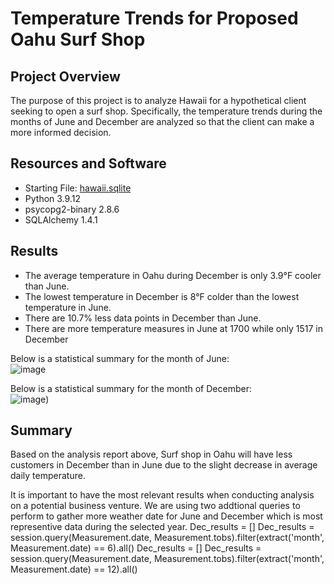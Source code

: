 # Temperature Trends for Proposed Oahu Surf Shop

## Project Overview
The purpose of this project is to analyze Hawaii for a hypothetical client seeking to open a surf shop. Specifically, the temperature trends during the months of June and December are analyzed so that the client can make a more informed decision.

## Resources and Software

- Starting File: [hawaii.sqlite](https://github.com/jinwei1207/surfs_up/blob/main/hawaii.sqlite)
- Python 3.9.12
- psycopg2-binary 2.8.6
- SQLAlchemy 1.4.1

## Results

- The average temperature in Oahu during December is only 3.9°F cooler than June.
- The lowest temperature in December is 8°F colder than the lowest temperature in June.
- There are 10.7% less data points in December than June.
- There are more temperature measures in June at 1700 while only 1517 in December 

Below is a statistical summary for the month of June:  
![image](https://user-images.githubusercontent.com/104603177/177672194-8da3f526-fa65-4188-b89e-e6424c55ebd4.png)

Below is a statistical summary for the month of December:  
![image](https://user-images.githubusercontent.com/104603177/177672390-31924089-da6b-47c4-95d9-a36eb8e0beb6.png))

## Summary

Based on the analysis report above, Surf shop in Oahu will have less customers in December than in June due to the slight decrease in average daily temperature.

It is important to have the most relevant results when conducting analysis on a potential business venture. We are using two addtional queries to perform to gather more weather date for June and December which is most representive data during the selected year.
Dec_results = []
Dec_results = session.query(Measurement.date, Measurement.tobs).filter(extract('month', Measurement.date) == 6).all()
Dec_results = []
Dec_results = session.query(Measurement.date, Measurement.tobs).filter(extract('month', Measurement.date) == 12).all()









